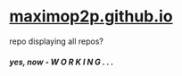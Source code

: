 # [maximop2p.github.io](https://maximop2p.github.io)

repo displaying all repos?

##### yes, now  -  W  O  R  K  I  N  G  .  .  .
